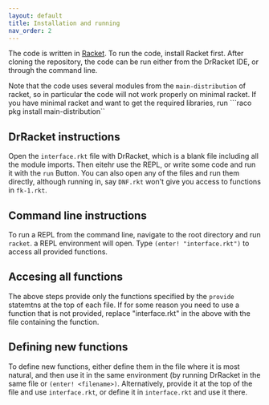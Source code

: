 ```yaml
---
layout: default
title: Installation and running
nav_order: 2
---
```


The code is written in [Racket](https://racket-lang.org/). To run the code, install Racket first.
After cloning the repository, the code can be run either from the DrRacket IDE, or through the command line.

Note that the code uses several modules from the `main-distribution` of racket, so in particular the code will not work properly on minimal racket. If you have minimal racket and want to get the required libraries, run 
```raco pkg install main-distribution``

## DrRacket instructions
Open the `interface.rkt` file with DrRacket, which is a blank file including all the module imports. Then eitehr use the REPL, or write some code and run it with the `run` Button. You can also open any of the files and run them directly, although running in, say `DNF.rkt` won't give you access to functions in `fk-1.rkt`. 

## Command line instructions
To run a REPL from the command line, navigate to the root directory and run `racket`. a REPL environment will open. Type
`(enter! "interface.rkt")`
to access all provided functions.

## Accesing all functions
The above steps provide only the functions specified by the `provide` statemtns at the top of each file. If for some reason you need to use a function that is not provided, replace "interface.rkt" in the above with the file containing the function.

## Defining new functions
To define new functions, either define them in the file where it is most natural, and then use it in the same environment (by running DrRacket in the same file or `(enter! <filename>)`. Alternatively, provide it at the top of the file and use `interface.rkt`, or define it in `interface.rkt` and use it there.
